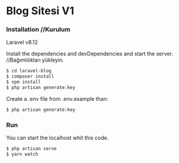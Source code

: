 # Blog Sitesi V1
### Installation //Kurulum

Laravel v8.12

Install the dependencies and devDependencies and start the server. //Bağımlılıkları yükleyin.

```sh
$ cd laravel-blog
$ composer install
$ npm install
$ php artisan generate:key
```

Create a .env file from .env.example than:

```sh
$ php artisan generate:key
```


### Run

You can start the localhost whit this code.

```sh
$ php artisan serve
$ yarn watch
```